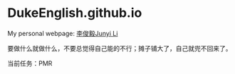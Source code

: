# DukeEnglish.github.io
My personal webpage: [李俊毅Junyi Li](http://dukeenglish.github.io)

要做什么就做什么，不要总觉得自己能的不行；摊子铺大了，自己就兜不回来了。

当前任务：PMR
